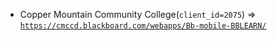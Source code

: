 - Copper Mountain Community College(`client_id=2075`) => [`https://cmccd.blackboard.com/webapps/Bb-mobile-BBLEARN/`](https://cmccd.blackboard.com/webapps/Bb-mobile-BBLEARN/)
